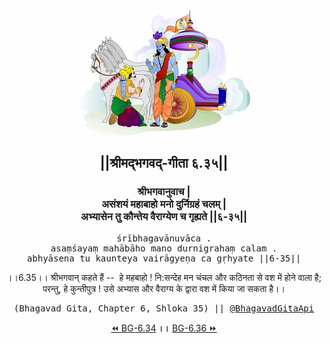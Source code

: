 <center><img src="../../asset/BG.png" alt="#API #bhagavadgitaapi #slok #nodejs #js #api #gitaapi #krishna #hinduism #vedic #ISKCON #shreemadbhagavadgita #technology"/>
<h2>||श्रीमद्‍भगवद्‍-गीता ६.३५||</h2>
<h3>श्रीभगवानुवाच |<br/>असंशयं महाबाहो मनो दुर्निग्रहं चलम् |<br/>अभ्यासेन तु कौन्तेय वैराग्येण च गृह्यते ||६-३५||</h3>
<pre>śrībhagavānuvāca .<br/>asaṃśayaṃ mahābāho mano durnigrahaṃ calam .<br/>abhyāsena tu kaunteya vairāgyeṇa ca gṛhyate ||6-35||</pre>
<p>।।6.35।। श्रीभगवान् कहते हैं --  हे महबाहो ! नि:सन्देह मन चंचल और कठिनता से वश में होने वाला है; परन्तु, हे कुन्तीपुत्र ! उसे अभ्यास और वैराग्य के द्वारा वश में किया जा सकता है।।</p>
<pre>(Bhagavad Gita, Chapter 6, Shloka 35) || <a href="https://twitter.com/bhagavadgitaapi">@BhagavadGitaApi</a></pre><a href="../../6/34">⏪  BG-6.34</a><b>        ।।        </b><a href="../../6/36">BG-6.36  ⏩</a></center></center>